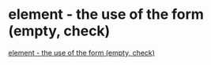 # element - the use of the form (empty, check)
[element - the use of the form (empty, check)](https://aiwithcloud.com/2022/09/15/element___the_use_of_the_form_empty_check/)